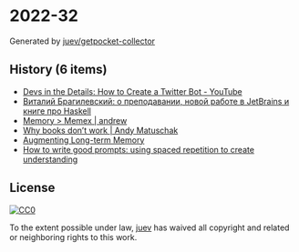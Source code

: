 # 2022-32

Generated by [juev/getpocket-collector](https://github.com/juev/getpocket-collector)

## History (6 items)

- [Devs in the Details: How to Create a Twitter Bot - YouTube](https://www.youtube.com/watch?v=FzvTg6sYnec)
- [Виталий Брагилевский: о преподавании, новой работе в JetBrains и книге про Haskell](https://ru.hexlet.io/blog/posts/vitaliy-bragilevskiy-o-prepodavanii-novoy-rabote-v-jetbrains-napisanii-knigi-pro-haskell-i-chtenie)
- [Memory > Memex | andrew](https://andrewjudson.com/spaced-repitition/2022/06/03/spaced-repitition.html)
- [Why books donʼt work | Andy Matuschak](https://andymatuschak.org/books/)
- [Augmenting Long-term Memory](http://augmentingcognition.com/ltm.html)
- [How to write good prompts: using spaced repetition to create understanding](https://andymatuschak.org/prompts/)

## License

[![CC0](https://mirrors.creativecommons.org/presskit/buttons/88x31/svg/cc-zero.svg)](https://creativecommons.org/publicdomain/zero/1.0/)

To the extent possible under law, [juev](https://github.com/juev) has waived all copyright and related or neighboring rights to this work.
